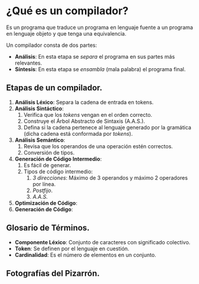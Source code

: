 # ¿Qué es un compilador?

Es un programa que traduce un programa en lenguaje fuente a un programa en
lenguaje objeto y que tenga una equivalencia.

Un compilador consta de dos partes:

- **Análisis**: En esta etapa se _separa_ el programa en sus partes más relevantes.
- **Síntesis**: En esta etapa se _ensambla_ (mala palabra) el programa final.

## Etapas de un compilador.

1. **Análisis Léxico**: Separa la cadena de entrada en tokens.
2. **Análisis Sintáctico**:
   1. Verifica que los _tokens_ vengan en el orden correcto.
   2. Construye el Árbol Abstracto de Sintaxis (A.A.S.).
   3. Defina si la cadena pertenece al lenguaje generado por la gramática (dicha
      cadena está conformada por _tokens_).
3. **Análisis Semántico**:
   1. Revisa que los operandos de una operación estén correctos.
   2. Conversión de tipos.
4. **Generación de Código Intermedio**:
   1. Es fácil de generar.
   2. Tipos de código intermedio:
      1. _3 direcciones_: Máximo de 3 operandos y máximo 2 operadores por línea.
      2. _Postfijo_.
      3. _A.A.S._
5. **Optimización de Código**:
6. **Generación de Código**:

## Glosario de Términos.

- **Componente Léxico**: Conjunto de caracteres con significado colectivo.
- **Token**: Se definen por el lenguaje en cuestión.
- **Cardinalidad**: Es el número de elementos en un conjunto.

## Fotografías del Pizarrón.
